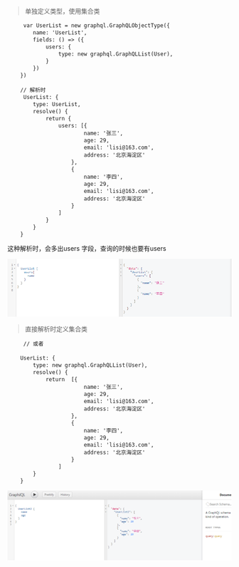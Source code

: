 > 单独定义类型，使用集合类

         var UserList = new graphql.GraphQLObjectType({
            name: 'UserList',
            fields: () => ({
                users: {
                    type: new graphql.GraphQLList(User),
                }
            })
        })

        // 解析时
         UserList: {
            type: UserList,
            resolve() {
                return {
                    users: [{
                            name: '张三',
                            age: 29,
                            email: 'lisi@163.com',
                            address: '北京海淀区'
                        },
                        {
                            name: '李四',
                            age: 29,
                            email: 'lisi@163.com',
                            address: '北京海淀区'
                        }
                    ]
                }
            }
        }

这种解析时，会多出users 字段，查询的时候也要有users

![avatar](../../assets/list1.png)

> 直接解析时定义集合类

         // 或者

        UserList: {
            type: new graphql.GraphQLList(User),
            resolve() {                 
                return  [{
                            name: '张三',
                            age: 29,
                            email: 'lisi@163.com',
                            address: '北京海淀区'
                        },
                        {
                            name: '李四',
                            age: 29,
                            email: 'lisi@163.com',
                            address: '北京海淀区'
                        }
                    ]                
            }
        }
![avatar](../../assets/list2.png)